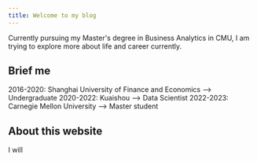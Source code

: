 ```yaml
---
title: Welcome to my blog
---
```


Currently pursuing my Master's degree in Business Analytics in CMU, I am trying to explore more about life and career currently.

## Brief me

2016-2020: Shanghai University of Finance and Economics --> Undergraduate
2020-2022: Kuaishou --> Data Scientist
2022-2023: Carnegie Mellon University --> Master student

## About this website

I will
